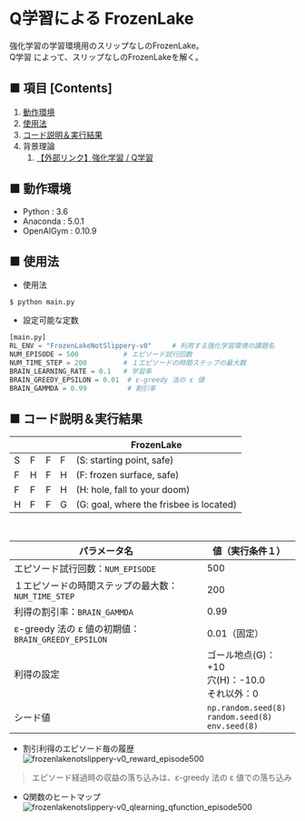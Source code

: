 # Q学習による FrozenLake
強化学習の学習環境用のスリップなしのFrozenLake。<br>
Q学習 によって、スリップなしのFrozenLakeを解く。<br>

## ■ 項目 [Contents]
1. [動作環境](#動作環境)
1. [使用法](#使用法)
1. [コード説明＆実行結果](#コード説明＆実行結果)
1. 背景理論
    1. [【外部リンク】強化学習 / Q学習](http://yagami12.hatenablog.com/entry/2019/02/22/210608#Q%E5%AD%A6%E7%BF%92)

## ■ 動作環境

- Python : 3.6
- Anaconda : 5.0.1
- OpenAIGym : 0.10.9

## ■ 使用法

- 使用法
```
$ python main.py
```

- 設定可能な定数
```python
[main.py]
RL_ENV = "FrozenLakeNotSlippery-v0"     # 利用する強化学習環境の課題名
NUM_EPISODE = 500           # エピソード試行回数
NUM_TIME_STEP = 200         # １エピソードの時間ステップの最大数
BRAIN_LEARNING_RATE = 0.1   # 学習率
BRAIN_GREEDY_EPSILON = 0.01  # ε-greedy 法の ε 値
BRAIN_GAMMDA = 0.99          # 割引率
```

<a id="コード説明＆実行結果"></a>

## ■ コード説明＆実行結果
<!--
このFrozenLakeでは、床が凍っているので進みたい方向に確実に進めるわけではありません。
進みたい方向へは1/3の確率でしか進めず、残り1/3ずつの確率で進む方向が90度変わります。例えば、下を選択した場合、1/3で下に進み、1/3で右、1/3で左に進みます。<br>
-->

|||||FrozenLake|
|---|---|---|---|---|
|S|F|F|F|(S: starting point, safe)|
|F|H|F|H|(F: frozen surface, safe)|
|F|F|F|H|(H: hole, fall to your doom)|
|H|F|F|G|(G: goal, where the frisbee is located)|

<br>

|パラメータ名|値（実行条件１）|
|---|---|
|エピソード試行回数：`NUM_EPISODE`|500|
|１エピソードの時間ステップの最大数：`NUM_TIME_STEP`|200|
|利得の割引率：`BRAIN_GAMMDA`|0.99|
|ε-greedy 法の ε 値の初期値：`BRAIN_GREEDY_EPSILON`|0.01（固定）|
|利得の設定|ゴール地点(G)：+10<br>穴(H)：-10.0<br>それ以外：0|
|シード値|`np.random.seed(8)`<br>`random.seed(8)`<br>`env.seed(8)`|

- 割引利得のエピソード毎の履歴<br>
![frozenlakenotslippery-v0_reward_episode500](https://user-images.githubusercontent.com/25688193/53085869-359de080-3547-11e9-946b-7ee691362a53.png)<br>
> エピソード経過時の収益の落ち込みは、ε-greedy 法の ε 値での落ち込み

- Q関数のヒートマップ<br>
![frozenlakenotslippery-v0_qlearning_qfunction_episode500](https://user-images.githubusercontent.com/25688193/53085870-359de080-3547-11e9-9f8a-3fba9cf7168f.png)<br>
